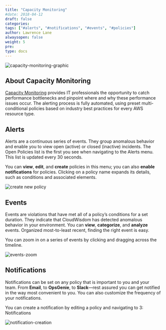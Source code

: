 ```yaml
---
title: "Capacity Monitoring"
#date: 2018-04-12
draft: false
categories:
tags: ["#alerts", "#notifications", "#events", "#policies"]
author: Lawrence Lane
alwaysopen: false
weight: 5
pre:
type: docs
---
```

![capacity-monitoring-graphic](/images/_index/capacity-monitoring-graphic.png)

## About Capacity Monitoring

[Capacity Monitoring](https://www.metricly.com/monitoring/) provides IT professionals the opportunity to catch performance bottlenecks and pinpoint where and why these performance issues occur.  The alerting process is fully automated, using preset multi-conditional policies based on industry best practices for every AWS resource type.

## Alerts
Alerts are a continuous series of events. They group anomalous behavior and enable you to view open (active) or closed (inactive) incidents. The Open Policies list is the first you see when navigating to the Alerts menu. This list is updated every 30 seconds.

You can **view**, **edit**, and **create** policies in this menu; you can also **enable notifications** for policies. Clicking on a policy name expands its details, such as conditions and associated elements.

![create new policy](/images/_index/create-new-policy.png)

## Events
Events are violations that have met all of a policy’s conditions for a set duration. They indicate that CloudWisdom has detected anomalous behavior in your environment. You can **view**, **categorize**, and **analyze** events. Organized most-to-least recent, finding the right event is easy.

You can zoom in on a series of events by clicking and dragging across the timeline.

![events-zoom](/images/_index/events-zoom.png)

## Notifications
Notifications can be set on any policy that is important to you and your team. From **Email**, to **OpsGenie**, to **Slack**—rest assured you can get notified in the way most convenient to you. You can also customize the frequency of your notifications.

You can create a notification by editing a policy and navigating to 3: Notifications

![notification-creation](/images/_index/notification-creation.png)
